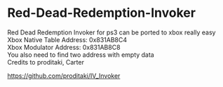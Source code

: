 # Red-Dead-Redemption-Invoker<br />
Red Dead Redemption Invoker for ps3 can be ported to xbox really easy<br />
Xbox Native Table Address: 0x831AB8C4<br />
Xbox Modulator Address: 0x831AB8C8<br />
You also need to find two address with empty data<br />
Credits to proditaki, Carter<br />

https://github.com/proditaki/IV_Invoker
